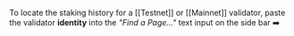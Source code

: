 To locate the staking history for a [[Testnet]] or [[Mainnet]] validator, paste the validator **identity** into the _"Find a Page..."_ text input on the side bar ➡️